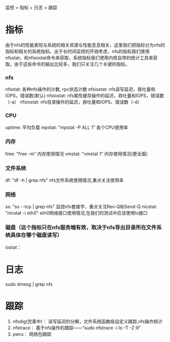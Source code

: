 监控 = 指标 + 日志 + 跟踪

# 指标
由于nfs的性能表现与系统的相关资源与性能息息相关，这里我们把指标分为nfs的指标和相关的系统指标。出于长时间监控的开销考虑，nfs的指标我们使用nfsstat，和nfsiostat命令来获取，系统指标我们使用内核自带的统计工具来获取。由于这些命令的输出比较多，我们只关注几个关键的指标。
### nfs
nfsstat: 各种nfs操作的计数, rpc状态计数
nfsiostat: nfs读写延迟，吞吐量和IOPS，错误数(默认)
nfsiostat: nfs属性缓存操作的延迟，吞吐量和IOPS，错误数（-a）
nfsiostat: nfs目录操作的延迟，吞吐量和IOPS，错误数（-d）

### CPU
uptime: 平均负载
mpstat: "mpstat -P ALL 1"  各个CPU使用率

### 内存
free: "free -m"  内存使用情况
vmstat: "vmstat 1"  内存使用情况(更全面)

### 文件系统
df: "df -h | grep nfs"  nfs文件系统使用情况,重点关注使用率

### 网络
ss: "ss --tcp | grep nfs" 监控nfs套接字，重点关注Rev-Q和Send-Q
nicstat: "nicstat -i eth0"  eth0网络接口使用情况,在我们的测试中应该使用lo接口

### 磁盘（这个指标只在nfs服务端有效，取决于nfs导出目录所在文件系统具体在哪个磁盘读写）
iostat： 

# 日志
sudo dmesg | grep nfs

# 跟踪
1. nfsdig(完善中)： 读写延迟的分解，文件系统函数级自定义跟踪,nfs操作统计
2. nfstrace： 基于nfs操作的跟踪——“sudo nfstrace -i lo -T -Z lll”
3. pwru： 网络包跟踪